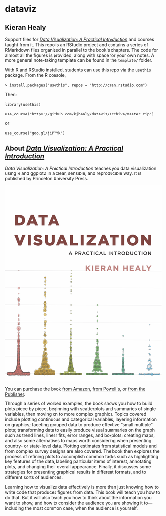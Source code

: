 # dataviz

## Kieran Healy

Support files for _[Data Visualization: A Practical Introduction](http://socviz.co)_ and courses taught from it. This repo is an RStudio project and contains a series of RMarkdown files organized in parallel to the book's chapters. The code for almost all the figures is provided, along with space for your own notes. A more general note-taking template can be found in the `template/` folder.

With R and RStudio installed, students can use this repo via the `usethis` package. From the R console, 

`> install.packages("usethis", repos = "http://cran.rstudio.com")`

Then:

`library(usethis)`

`use_course("https://github.com/kjhealy/dataviz/archive/master.zip")`

or

`use_course("goo.gl/jiPYYk")`



## About _[Data Visualization: A Practical Introduction](http://socviz.co)_

_Data Visualization: A Practical Introduction_ teaches you data visualization using R and ggplot2 in a clear, sensible, and reproducible way. It is published by Princeton University Press.  

![Book Cover](assets/dv-cover-pupress.jpg)

You can purchase the book [from Amazon](https://amzn.to/2vfAixM), [from Powell's](http://www.powells.com/book/-9780691181622), or [from the Publisher](https://press.princeton.edu/titles/13826.html). 

Through a series of worked examples, the book shows you how to build plots piece by piece, beginning with scatterplots and summaries of single variables, then moving on to more complex graphics. Topics covered include plotting continuous and categorical variables, layering information on graphics; faceting grouped data to produce effective “small multiple” plots; transforming data to easily produce visual summaries on the graph such as trend lines, linear fits, error ranges, and boxplots; creating maps, and also some alternatives to maps worth considering when presenting country- or state-level data. Plotting estimates from statistical models and from complex survey designs are also covered. The book then explores the process of refining plots to accomplish common tasks such as highlighting key features of the data, labeling particular items of interest, annotating plots, and changing their overall appearance. Finally, it discusses some strategies for presenting graphical results in different formats, and to different sorts of audiences.

Learning how to visualize data effectively is more than just knowing how to write code that produces figures from data. This book will teach you how to do that. But it will also teach you how to think about the information you want to show, and how to consider the audience you are showing it to—including the most common case, when the audience is yourself.
